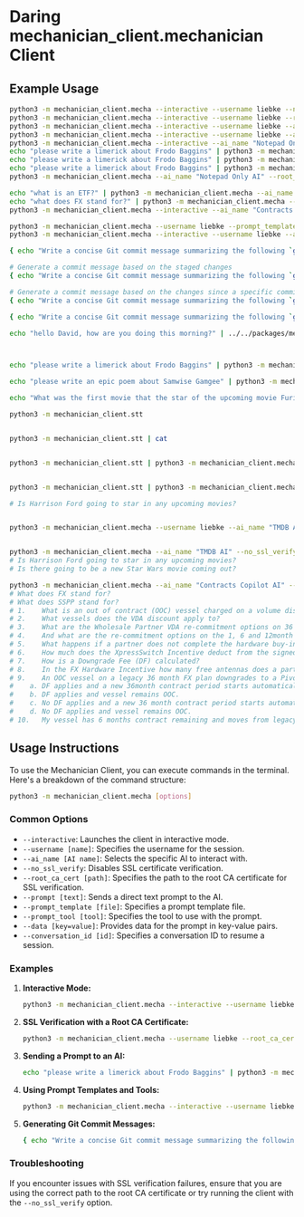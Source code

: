# Daring mechanician_client.mechanician Client


## Example Usage


```bash
python3 -m mechanician_client.mecha --interactive --username liebke --no_ssl_verify
python3 -m mechanician_client.mecha --interactive --username liebke --root_ca_cert ../../examples/studio_demo/certs/rootCA.pem
python3 -m mechanician_client.mecha --interactive --username liebke --ai_name "Notepad Only AI" --conversation_id "20240511120705" --root_ca_cert ../../examples/studio_demo/certs/rootCA.pem
python3 -m mechanician_client.mecha --interactive --username liebke --ai_name "Notepad Only AI" # FAILS becuase of SSL verification
python3 -m mechanician_client.mecha --interactive --ai_name "Notepad Only AI"
echo "please write a limerick about Frodo Baggins" | python3 -m mechanician_client.mecha --username liebke --ai_name "Notepad Only AI" --prompt - --root_ca_cert ../../examples/studio_demo/certs/rootCA.pem
echo "please write a limerick about Frodo Baggins" | python3 -m mechanician_client.mecha --ai_name "Notepad Only AI" --root_ca_cert ../../examples/studio_demo/certs/rootCA.pem --prompt -
echo "please write a limerick about Frodo Baggins" | python3 -m mechanician_client.mecha --ai_name "Notepad Only AI" --no_ssl_verify --prompt -
python3 -m mechanician_client.mecha --ai_name "Notepad Only AI" --root_ca_cert ../../examples/studio_demo/certs/rootCA.pem --prompt "please write a limerick about Frodo Baggins"

echo "what is an ETF?" | python3 -m mechanician_client.mecha --ai_name "Contracts Copilot AI" --prompt -
echo "what does FX stand for?" | python3 -m mechanician_client.mecha --ai_name "Contracts Copilot AI" --prompt -
python3 -m mechanician_client.mecha --interactive --ai_name "Contracts Copilot AI"

python3 -m mechanician_client.mecha --username liebke --prompt_template event_invite.md --root_ca_cert ../../examples/studio_demo/certs/rootCA.pem
python3 -m mechanician_client.mecha --interactive --username liebke --ai_name "Notepad Only AI" --prompt_template event_invite.md --prompt_tool event_invite --data contact=Lobelia event=Eleventy-first --root_ca_cert ../../examples/studio_demo/certs/rootCA.pem

{ echo "Write a concise Git commit message summarizing the following `git diff` \n--------"; git diff; }| python3 -m mechanician_client.mecha --ai_name "Notepad Only AI" --root_ca_cert ../../examples/studio_demo/certs/rootCA.pem --prompt -

# Generate a commit message based on the staged changes
{ echo "Write a concise Git commit message summarizing the following `git diff --cached`\n--------"; git diff; }| python3 -m mechanician_client.mecha --ai_name "Notepad Only AI" --root_ca_cert ../../examples/studio_demo/certs/rootCA.pem --prompt -

# Generate a commit message based on the changes since a specific commit
{ echo "Write a concise Git commit message summarizing the following `git diff 3b455fd98ccf75aa79ca16b83baab8608faed29c`\n--------"; git diff; }| python3 -m mechanician_client.mecha --ai_name "Notepad Only AI" --root_ca_cert ../../examples/studio_demo/certs/rootCA.pem --prompt -

```

```bash
{ echo "Write a concise Git commit message summarizing the following `git diff 3b455fd98ccf75aa79ca16b83baab8608faed29c`\n--------"; git diff; }| python3 -m mechanician_client.mecha --ai_name "Notepad Only AI" --root_ca_cert ./certs/rootCA.pem --prompt - | ../../packages/mechanician_client/scripts/tts

echo "hello David, how are you doing this morning?" | ../../packages/mechanician_client/scripts/tts



echo "please write a limerick about Frodo Baggins" | python3 -m mechanician_client.mecha --ai_name "Notepad Only AI" --no_ssl_verify --prompt - | tee /dev/tty | ../../packages/mechanician_client/scripts/tts

echo "please write an epic poem about Samwise Gamgee" | python3 -m mechanician_client.mecha --ai_name "Notepad Only AI" --no_ssl_verify --prompt - | tee /dev/tty | ../../packages/mechanician_client/scripts/tts

echo "What was the first movie that the star of the upcoming movie Furiosa starred in?" | python3 -m mechanician_client.mecha --ai_name "TMDB AI" --no_ssl_verify --prompt - | tee /dev/tty | ../../packages/mechanician_client/scripts/tts
```


```bash
python3 -m mechanician_client.stt


python3 -m mechanician_client.stt | cat


python3 -m mechanician_client.stt | python3 -m mechanician_client.mecha --username liebke --ai_name "Notepad Only AI" --no_ssl_verify --prompt - | tee /dev/tty | ../../packages/mechanician_client/scripts/tts


python3 -m mechanician_client.stt | python3 -m mechanician_client.mecha --username liebke --ai_name "TMDB AI" --no_ssl_verify --prompt - | tee /dev/tty | ../../packages/mechanician_client/scripts/tts

# Is Harrison Ford going to star in any upcoming movies?


python3 -m mechanician_client.mecha --username liebke --ai_name "TMDB AI" --no_ssl_verify --input voice | tee /dev/tty | ../../packages/mechanician_client/scripts/tts


python3 -m mechanician_client.mecha --ai_name "TMDB AI" --no_ssl_verify --input voice --output voice --interactive
# Is Harrison Ford going to star in any upcoming movies?
# Is there going to be a new Star Wars movie coming out?

python3 -m mechanician_client.mecha --ai_name "Contracts Copilot AI" --no_ssl_verify --prompt input --output voice --interative
# What does FX stand for?
# What does SSPP stand for?
# 1.	What is an out of contract (OOC) vessel charged on a volume discount agreement (VDA) contract?
# 2.	What vessels does the VDA discount apply to?
# 3.	What are the Wholesale Partner VDA re-commitment options on 36 and 60month plans?
# 4.	And what are the re-commitment options on the 1, 6 and 12month plans?
# 5.	What happens if a partner does not complete the hardware buy-in for Y1 of their VDA?
# 6.	How much does the XpressSwitch Incentive deduct from the signed TCV over 36m?
# 7.	How is a Downgrade Fee (DF) calculated?
# 8.	In the FX Hardware Incentive how many free antennas does a partner receive for a bulk order of 13 units?
# 9.	An OOC vessel on a legacy 36 month FX plan downgrades to a Pivot 36month plan. Which statement is true?
#    a.	DF applies and a new 36month contract period starts automatically.
#    b.	DF applies and vessel remains OOC.
#    c.	No DF applies and a new 36 month contract period starts automatically.
#    d.	No DF applies and vessel remains OOC.
# 10.	My vessel has 6 months contract remaining and moves from legacy to Pivot, to a higher ARPU plan. What else do I need to do to prevent a DF?


```



## Usage Instructions

To use the Mechanician Client, you can execute commands in the terminal. Here's a breakdown of the command structure:

```bash
python3 -m mechanician_client.mecha [options]
```

### Common Options

- `--interactive`: Launches the client in interactive mode.
- `--username [name]`: Specifies the username for the session.
- `--ai_name [AI name]`: Selects the specific AI to interact with.
- `--no_ssl_verify`: Disables SSL certificate verification.
- `--root_ca_cert [path]`: Specifies the path to the root CA certificate for SSL verification.
- `--prompt [text]`: Sends a direct text prompt to the AI.
- `--prompt_template [file]`: Specifies a prompt template file.
- `--prompt_tool [tool]`: Specifies the tool to use with the prompt.
- `--data [key=value]`: Provides data for the prompt in key-value pairs.
- `--conversation_id [id]`: Specifies a conversation ID to resume a session.


### Examples

1. **Interactive Mode:**

    ```bash
    python3 -m mechanician_client.mecha --interactive --username liebke
    ```

2. **SSL Verification with a Root CA Certificate:**

    ```bash
    python3 -m mechanician_client.mecha --username liebke --root_ca_cert path/to/cert.pem
    ```

3. **Sending a Prompt to an AI:**

    ```bash
    echo "please write a limerick about Frodo Baggins" | python3 -m mechanician_client.mecha --ai_name "Notepad Only AI" --prompt -
    ```

4. **Using Prompt Templates and Tools:**

    ```bash
    python3 -m mechanician_client.mecha --interactive --username liebke --ai_name "Notepad Only AI" --prompt_template event_invite.md --prompt_tool event_invite --data contact=Lobelia event=Eleventy-first
    ```

5. **Generating Git Commit Messages:**

    ```bash
    { echo "Write a concise Git commit message summarizing the following `git diff`\n--------"; git diff; } | python3 -m mechanician_client.mecha --ai_name "Notepad Only AI" --prompt -
    ```

### Troubleshooting

If you encounter issues with SSL verification failures, ensure that you are using the correct path to the root CA certificate or try running the client with the `--no_ssl_verify` option.

